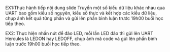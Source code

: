 EX1:Thực hành tiếp nội dung slide Truyền một số kiểu dữ liệu khác nhau qua UART bao gồm kiểu số nguyên, kiểu số thực và kết hợp các kiểu dữ liệu, chụp ảnh kết quả từng phần và gửi lên phần bình luận trước 19h00 buổi học tiếp theo.

EX2: Thực hiện nhấn nút để đảo LED, mỗi lần LED đảo thì gửi lên UART Hercules là LEDON hay LEDOFF, chụp ảnh mã code và gửi lên phần bình luận trước 19h00 buổi học tiếp theo.
